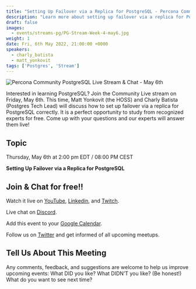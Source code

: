 ```yaml
---
title: "Setting Up Failover via a Replica for PostgreSQL - Percona Community PostgreSQL Live Stream & Chat - May, 6th"
description: "Learn more about setting up failover via a replica for PostgreSQL on April 21st at 3:00 pm EDT  / 08:00 PM CEST"
draft: false
images:
  - events/streams-pg/PG-Stream-Week-4-may6.jpg
weight: 1
date: Fri, 6th May 2022, 21:00:00 +0000
speakers:
  - charly_batista
  - matt_yonkovit
tags: ['Postgres', 'Stream']
---
```


![Percona Community PostgreSQL Live Stream & Chat - May 6th](events/streams-pg/PG-Stream-Week-4-may6.jpg)

Interested in learning PostgreSQL? Join the Community Live stream on Friday, May 6th. This time, Matt Yonkovit (the HOSS) and Charly Batista (Postgres Tech Lead) will discuss how to set up failover via a replica for PostgreSQL correctly. It is a perfect opportunity to study from recognized experts for free. Come up with your questions and our experts will answer them live!

## Topic

Thursday, May 6th at 2:00 pm EDT  / 08:00 PM CEST

**Setting Up Failover via a Replica for PostgreSQL**

## Join & Chat for free!!
Watch it live on [YouTube](https://www.youtube.com/watch?v=3OeX-gsdwFc), [Linkedin](https://www.linkedin.com/video/event/urn:li:ugcPost:6915679761314832384/), and [Twitch](https://www.twitch.tv/perconacommunity).

Live chat on [Discord](http://per.co.na/discord).

Add this event to your [Google Calendar](https://calendar.google.com/event?action=TEMPLATE&tmeid=MXNiMjllM3Vpb2o5MGJjNWQwbWJwYmJvNGFfMjAyMjA0MDhUMTgwMDAwWiBmcmVkZWwubWFtaW5kcmFAcGVyY29uYS5jb20&tmsrc=fredel.mamindra%40percona.com).

Follow us on [Twitter](https://twitter.com/PerconaBytes) and get informed of all upcoming meetups.


## Tell Us About This Meeting
Any comments, feedback, and suggestions are welcome to help us improve upcoming events:
What DID you like?
What DIDN’T you like? (Be honest!)
What do you want to see next time?